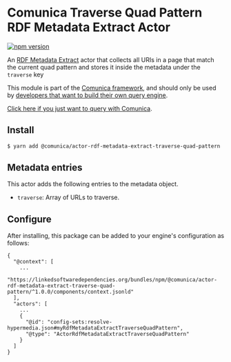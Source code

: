 # Comunica Traverse Quad Pattern RDF Metadata Extract Actor

[![npm version](https://badge.fury.io/js/%40comunica%2Factor-rdf-metadata-extract-traverse-quad-pattern.svg)](https://www.npmjs.com/package/@comunica/actor-rdf-metadata-extract-traverse-quad-pattern)

An [RDF Metadata Extract](https://github.com/comunica/comunica/tree/master/packages/bus-rdf-metadata-extract) actor that
collects all URIs in a page that match the current quad pattern
and stores it inside the metadata under the `traverse` key

This module is part of the [Comunica framework](https://github.com/comunica/comunica),
and should only be used by [developers that want to build their own query engine](https://comunica.dev/docs/modify/).

[Click here if you just want to query with Comunica](https://comunica.dev/docs/query/).

## Install

```bash
$ yarn add @comunica/actor-rdf-metadata-extract-traverse-quad-pattern
```

## Metadata entries

This actor adds the following entries to the metadata object.

* `traverse`: Array of URLs to traverse.

## Configure

After installing, this package can be added to your engine's configuration as follows:
```text
{
  "@context": [
    ...
    "https://linkedsoftwaredependencies.org/bundles/npm/@comunica/actor-rdf-metadata-extract-traverse-quad-pattern/^1.0.0/components/context.jsonld"  
  ],
  "actors": [
    ...
    {
      "@id": "config-sets:resolve-hypermedia.json#myRdfMetadataExtractTraverseQuadPattern",
      "@type": "ActorRdfMetadataExtractTraverseQuadPattern"
    }
  ]
}
```
